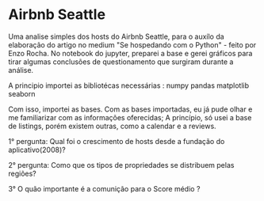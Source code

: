 # Airbnb Seattle 
 Uma analise simples dos hosts do Airbnb Seattle, para o auxílo da elaboração do artigo no medium "Se hospedando com o Python" - feito por Enzo Rocha. No notebook do jupyter, preparei a base e gerei gráficos para tirar algumas conclusões de questionamento que surgiram durante a análise.

A principio importei as bibliotécas necessárias :
numpy
pandas
matplotlib
seaborn

Com isso, importei as bases. Com as bases importadas, eu já pude olhar e me familiarizar com as informações oferecidas;
A princípio, só usei a base de listings, porém existem outras, como a calendar e a reviews.

1° pergunta: Qual foi o crescimento de hosts desde a fundação do aplicativo(2008)?

2° pergunta: Como que os tipos de propriedades se distribuem pelas regiões?

3° O quão importante é a comunição para o Score médio ?
